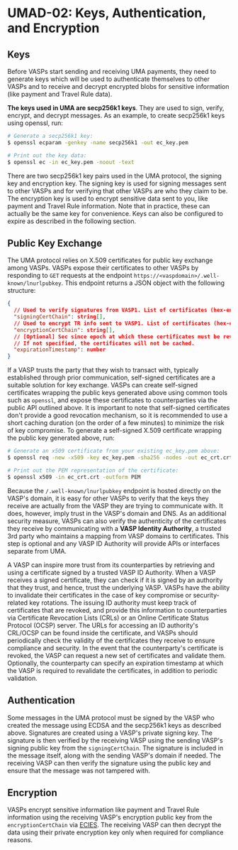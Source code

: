 # UMAD-02: Keys, Authentication, and Encryption

## Keys

Before VASPs start sending and receiving UMA payments, they need to generate keys which will be used to authenticate
themselves to other VASPs and to receive and decrypt encrypted blobs for sensitive information (like payment and Travel
Rule data).

**The keys used in UMA are secp256k1 keys**. They are used to sign, verify, encrypt, and decrypt messages. As an example,
to create secp256k1 keys using openssl, run:

```bash
# Generate a secp256k1 key:
$ openssl ecparam -genkey -name secp256k1 -out ec_key.pem

# Print out the key data:
$ openssl ec -in ec_key.pem -noout -text
```

There are two secp256k1 key pairs used in the UMA protocol, the signing key and encryption key. The signing key is used
for signing messages sent to other VASPs and for verifying that other VASPs are who they claim to be. The encryption
key is used to encrypt sensitive data sent to you, like payment and Travel Rule information. Note that in practice,
these can actually be the same key for convenience. Keys can also be configured to expire as described in the following
section.

## Public Key Exchange

The UMA protocol relies on X.509 certificates for public key exchange among VASPs. VASPs expose their certificates to
other VASPs by responding to `GET` requests at the endpoint `https://<vaspdomain>/.well-known/lnurlpubkey`. This
endpoint returns a JSON object with the following structure:

```json
{
  // Used to verify signatures from VASP1. List of certificates (hex-encoded X.509 DER) ordered from leaf to root.
  "signingCertChain": string[],
  // Used to encrypt TR info sent to VASP1. List of certificates (hex-encoded X.509 DER) ordered from leaf to root.
  "encryptionCertChain": string[],
  // [Optional] Sec since epoch at which these certificates must be revalidated or refreshed.
  // If not specified, the certificates will not be cached.
  "expirationTimestamp": number
}
```

If a VASP trusts the party that they wish to transact with, typically established through prior communication,
self-signed certificates are a suitable solution for key exchange. VASPs can create self-signed certificates wrapping
the public keys generated above using common tools such as `openssl`, and expose these certificates to counterparties
via the public API outlined above. It is important to note that self-signed certificates don't provide a good
revocation mechanism, so it is recommended to use a short caching duration (on the order of a few minutes) to minimize
the risk of key compromise. To generate a self-signed X.509 certificate wrapping the public key generated above, run:

```bash
# Generate an x509 certificate from your existing ec_key.pem above:
$ openssl req -new -x509 -key ec_key.pem -sha256 -nodes -out ec_crt.crt -days <expiration in days>

# Print out the PEM representation of the certificate:
$ openssl x509 -in ec_crt.crt -outform PEM
```

Because the `/.well-known/lnurlpubkey` endpoint is hosted directly on the VASP's domain, it is easy for other VASPs to
verify that the keys they receive are actually from the VASP they are trying to communicate with. It does, however,
imply trust in the VASP's domain and DNS. As an additional security measure, VASPs can also verify the authenticity of
the certificates they receive by communicating with a **VASP Identity Authority**, a trusted 3rd party who maintains a
mapping from VASP domains to certificates. This step is optional and any VASP ID Authority will provide APIs or
interfaces separate from UMA.

A VASP can inspire more trust from its counterparties by retrieving and using a certificate signed by a trusted VASP ID
Authority. When a VASP receives a signed certificate, they can check if it is signed by an authority that they trust,
and hence, trust the underlying VASP. VASPs have the ability to invalidate their certificates in the case of key
compromise or security-related key rotations. The issuing ID authority must keep track of certificates that are
revoked, and provide this information to counterparties via Certificate Revocation Lists (CRLs) or an Online
Certificate Status Protocol (OCSP) server. The URLs for accessing an ID authority's CRL/OCSP can be found inside the
certificate, and VASPs should periodically check the validity of the certificates they receive to ensure compliance and
security. In the event that the counterparty's certificate is revoked, the VASP can request a new set of certificates
and validate them. Optionally, the counterparty can specify an expiration timestamp at which the VASP is required to
revalidate the certificates, in addition to periodic validation.

## Authentication

Some messages in the UMA protocol must be signed by the VASP who created the message using ECDSA and the secp256k1 keys
as described above. Signatures are created using a VASP's private signing key. The signature is then verified by the
receiving VASP using the sending VASP's signing public key from the `signingCertChain`. The signature is included in
the message itself, along with the sending VASP's domain if needed. The receiving VASP can then verify the signature
using the public key and ensure that the message was not tampered with.

## Encryption

VASPs encrypt sensitive information like payment and Travel Rule information using the receiving VASP's encryption
public key from the `encryptionCertChain` via
[ECIES](https://cryptobook.nakov.com/asymmetric-key-ciphers/ecies-public-key-encryption). The receiving VASP can then
decrypt the data using their private encryption key only when required for compliance reasons.
